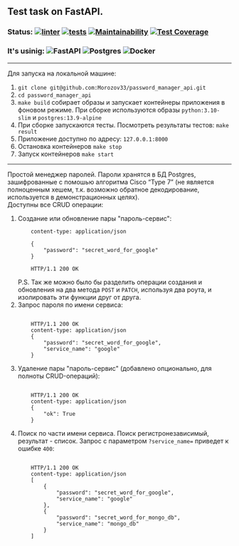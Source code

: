 ## Test task on FastAPI.
### Status: [![linter](https://github.com/Morozov33/password_manager_api/actions/workflows/linter.yml/badge.svg)](https://github.com/Morozov33/password_manager_api/actions/workflows/linter.yml)  [![tests](https://github.com/Morozov33/password_manager_api/actions/workflows/tests.yml/badge.svg)](https://github.com/Morozov33/password_manager_api/actions/workflows/tests.yml)  [![Maintainability](https://api.codeclimate.com/v1/badges/8c12d1c0635c6ae739c6/maintainability)](https://codeclimate.com/github/Morozov33/password_manager_api/maintainability)  [![Test Coverage](https://api.codeclimate.com/v1/badges/8c12d1c0635c6ae739c6/test_coverage)](https://codeclimate.com/github/Morozov33/password_manager_api/test_coverage)
### It's usinig: ![FastAPI](https://img.shields.io/badge/FastAPI-005571?style=for-the-badge&logo=fastapi)  ![Postgres](https://img.shields.io/badge/postgres-%23316192.svg?style=for-the-badge&logo=postgresql&logoColor=white)  ![Docker](https://img.shields.io/badge/docker-%230db7ed.svg?style=for-the-badge&logo=docker&logoColor=white)
----
Для запуска на локальной машине:
1. `git clone git@github.com:Morozov33/password_manager_api.git`
2. `cd password_manager_api`
3. `make build` собирает образы и запускает контейнеры приложения в фоновом режиме. При сборке используются образы `python:3.10-slim` и `postgres:13.9-alpine`
4. При сборке запускаются тесты. Посмотреть результаты тестов: `make result`
5. Приложение доступно по адресу: `127.0.0.1:8000`
6. Остановка контейнеров `make stop`
7. Запуск контейнеров `make start`
----
Простой менеджер паролей. Пароли хранятся в БД Postgres, зашифрованные с помошью алгоритма Cisco “Type 7” (не является полноценным хешем, т.к. возможно обратное декодирование, используется в демонстрационных целях).  
Доступны все CRUD операции:
1. Создание или обновление пары "пароль-сервис":
    ```POST /password/google
        content-type: application/json

        {
            "password": "secret_word_for_google"
        }

        HTTP/1.1 200 OK
    ```
    P.S. Так же можно было бы разделить операции создания и обновления на два метода `POST` и `PATCH`, используя два роута, и изолировать эти функции друг от друга.
2. Запрос пароля по имени сервиса:
    ```GET /password/google

        HTTP/1.1 200 OK
        content-type: application/json
        {
            "password": "secret_word_for_google",
            "service_name": "google"
        }
    ```
3. Удаление пары "пароль-сервис" (добавлено опционально, для полноты CRUD-операций):
    ```DELETE /password/google

        HTTP/1.1 200 OK
        content-type: application/json
        {
            "ok": True
        }
    ```
4. Поиск по части имени сервиса. Поиск регистронезависимый, результат - список. Запрос с параметром `?service_name=` приведет к ошибке `400`:
    ```GET /password/?service_name=go

        HTTP/1.1 200 OK
        content-type: application/json
        [
            {
                "password": "secret_word_for_google",
                "service_name": "google"
            },
            {
                "password": "secret_word_for_mongo_db",
                "service_name": "mongo_db"
            }
        ]
    ```
